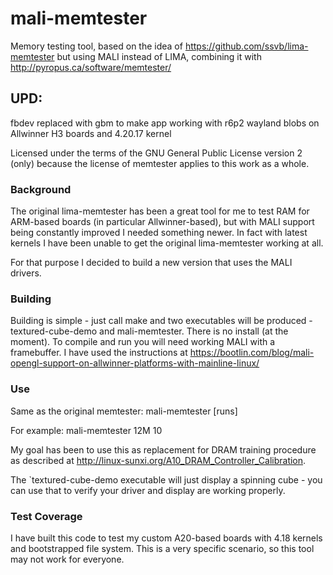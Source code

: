 # mali-memtester
Memory testing tool, based on the idea of https://github.com/ssvb/lima-memtester but using 
MALI instead of LIMA, combining it with http://pyropus.ca/software/memtester/

## UPD:
fbdev replaced with gbm to make app working with r6p2 wayland blobs on Allwinner H3 boards and 4.20.17 kernel

Licensed under the terms of the GNU General Public License version 2 (only)
because the license of memtester applies to this work as a whole.

### Background
The original lima-memtester has been a great tool for me to test RAM for ARM-based boards (in particular
 Allwinner-based), but with MALI support being constantly improved I needed something newer. 
In fact with latest kernels I have been unable to get the original lima-memtester working at all.

For that purpose I decided to build a new version that uses the MALI drivers.

### Building
Building is simple - just call make and two executables will be produced - textured-cube-demo and 
mali-memtester. There is no install (at the moment). To compile and run you will need working MALI with a 
framebuffer. I have used the instructions at 
https://bootlin.com/blog/mali-opengl-support-on-allwinner-platforms-with-mainline-linux/

### Use
Same as the original memtester:
	mali-memtester <memsize> [runs]

For example:
	mali-memtester 12M 10

My goal has been to use this as replacement for DRAM training procedure as described at 
http://linux-sunxi.org/A10_DRAM_Controller_Calibration. 

The `textured-cube-demo executable will just display a spinning cube - you can use that to verify your 
driver and display are working properly.

### Test Coverage
I have built this code to test my custom A20-based boards with 4.18 kernels and bootstrapped file system.
This is a very specific scenario, so this tool may not work for everyone.
